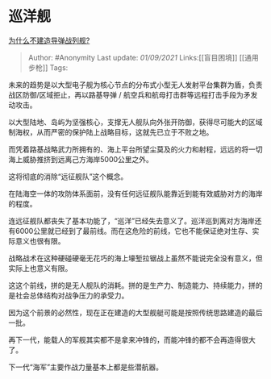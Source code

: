 # 巡洋舰
[为什么不建造导弹战列舰?](https://www.zhihu.com/question/479112861/answer/2091948199)

> Author: #Anonymity
> Last update: *01/09/2021*
> Links:[[盲目困境]] [[通用步枪]]
> Tags:

未来的趋势是以大型电子舰为核心节点的分布式小型无人发射平台集群为盾，负责战区防御/区域拒止，再以路基导弹 / 航空兵和航母打击群等远程打击手段为矛发动攻击。

以大型陆地、岛屿为坚强核心，支撑无人舰队向外张开防御，获得尽可能大的区域制海权，从而严密的保护陆上战略目标，这就先已立于不败之地。

而凭着路基战略武力所拥有的、海上平台所望尘莫及的火力和射程，远远的将一切海上威胁推挤到远离己方海岸5000公里之外。

这将彻底的消除“远征舰队”这个概念。

在陆海空一体的攻防体系面前，没有任何远征舰队能靠近到能有效威胁对方的海岸的程度。

连远征舰队都丧失了基本功能了，“巡洋”已经失去意义了。巡洋巡到离对方海岸还有6000公里就已经到了最前线。而在这危险的前线，它也不能保证绝对生存、实际意义也很有限。

战略战术在这种硬碰硬毫无花巧的海上壕堑拉锯战上虽然不能说完全没有意义，但实际上也意义有限。

这这个前线，拼的是无人舰队的消耗。拼的是生产力、制造能力、持续能力，拼的是社会总体结构对战争压力的承受力。

因为这个前景的必然性，现在正在建造的大型舰艇可能是按照传统思路建造的最后一批。

再下一代，能载人的军舰其实都不是拿来冲锋的，而能冲锋的都不会再造得很大了。

下一代“海军”主要作战力量基本上都是些潜航器。
